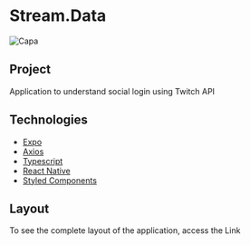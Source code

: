 <h1>Stream.Data</h1>

![Capa](https://user-images.githubusercontent.com/53982668/184542299-24b98c49-c6d1-49bf-9cba-d9127e28d846.png)

<h2>Project</h2>
<p>Application to understand social login using Twitch API</p>

<h2>Technologies</h2>
<ul>
  <li><a href='https://docs.expo.dev'>Expo</a></li>
  <li><a href='https://axios-http.com/ptbr/docs/intro'>Axios</a></li>
  <li><a href='https://www.typescriptlang.org'>Typescript</a></li>
  <li><a href='https://reactnative.dev'>React Native</a></li>
  <li><a href='https://styled-components.com'>Styled Components</a></li>
</ul>

<h2>Layout</h2>
<p>To see the complete layout of the application, access the <ahref="https://www.figma.com/file/Nf7od2LdJmTjAQvKVYUc34/stream.data-(Copy)?node-id=1%3A206">Link</a></p>
